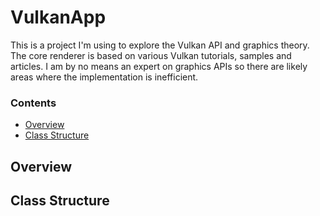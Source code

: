 # VulkanApp

This is a project I'm using to explore the Vulkan API and graphics theory. The core renderer is based on various Vulkan tutorials, samples and articles. I am by no means an expert on graphics APIs so there are likely areas where the implementation is inefficient. 

### Contents

- [Overview](#overview)
- [Class Structure](#class-structure)


## Overview



## Class Structure
